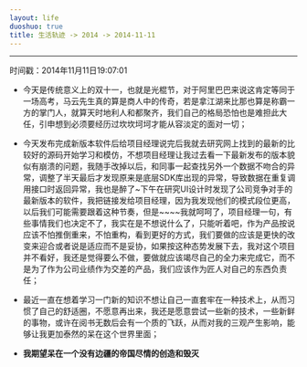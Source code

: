 ```yaml
---
layout: life
duoshuo: true
title: 生活轨迹 -> 2014 -> 2014-11-11
---
```


******
时间戳：2014年11月11日19:07:01

 + 今天是传统意义上的双十一，也就是光棍节，对于阿里巴巴来说这肯定等同于一场高考，马云先生真的算是商人中的传奇，若是拿江湖来比那也算是称霸一方的掌门人，就算天时地利人和都聚齐，我们自己的格局恐怕也是难担此大任，引申想到必须要经历过坎坎坷坷才能从容淡定的面对一切；

 + 今天发布完成新版本软件后给项目经理说完后我就去研究网上找到的最新的比较好的源码开始学习和模仿，不想项目经理让我过去看一下最新发布的版本貌似有崩溃的问题，我随手改掉以后，和同事一起查找另外一个数据不吻合的异常，调整了半天最后才发现原来是底层SDK库出现的异常，导致数据在重复调用接口时返回异常，我也是醉了~下午在研究UI设计时发现了公司竞争对手的最新版本的软件，我把链接发给项目经理，因为我发现他们的模式段位更高，以后我们可能需要跟着这种节奏，但是~~~~我就呵呵了，项目经理一句，有些事情我们也决定不了，我实在是不想说什么了，只能听着吧，作为产品按说应该不怕推倒重来，不怕重构，看到更好的方式，我们要做的应该是更快的改变来迎合或者说是适应而不是妥协，如果按这种态势发展下去，我对这个项目并不看好，我还是觉得要么不做，要做就应该竭尽自己的全力来完成它，而不是为了作为公司业绩作为交差的产品，我们应该作为匠人对自己的东西负责任；
 
 + 最近一直在想着学习一门新的知识不想让自己一直套牢在一种技术上，从而习惯了自己的舒适圈，不愿意再出来，我还是愿意尝试一些新的技术，一些新鲜的事物，或许在阅书无数后会有一个质的飞跃，从而对我的三观产生影响，能够让我更加泰然的呆在这个世界里面；
 
 + **我期望呆在一个没有边疆的帝国尽情的创造和毁灭**